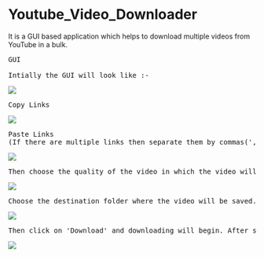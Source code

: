 # Youtube_Video_Downloader
It is a GUI based application which helps to download multiple videos from YouTube in a bulk.
<pre>
GUI

Intially the GUI will look like :- 
</pre>
![](https://github.com/banerjeesatwik/Youtube_Video_Downloader/blob/main/images/0.png)

<pre>
Copy Links
</pre>
![](https://github.com/banerjeesatwik/Youtube_Video_Downloader/blob/main/images/1.png)

<pre>
Paste Links
(If there are multiple links then separate them by commas(','))
</pre>
![](https://github.com/banerjeesatwik/Youtube_Video_Downloader/blob/main/images/2.png)

<pre>
Then choose the quality of the video in which the video will be downloaded.
</pre>

![](https://github.com/banerjeesatwik/Youtube_Video_Downloader/blob/main/images/3.png)
<pre>
Choose the destination folder where the video will be saved.
</pre>
![](https://github.com/banerjeesatwik/Youtube_Video_Downloader/blob/main/images/4.png)
<pre>
Then click on 'Download' and downloading will begin. After succesfully download all the videos, it will show a dialog box as confirmation.
</pre>
![](https://github.com/banerjeesatwik/Youtube_Video_Downloader/blob/main/images/5.png)

